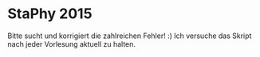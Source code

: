 # StaPhy 2015
Bitte sucht und korrigiert die zahlreichen Fehler! :)
Ich versuche das Skript nach jeder Vorlesung aktuell zu halten.
